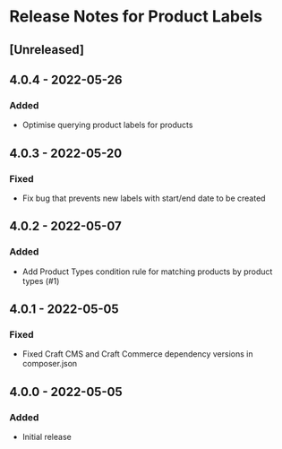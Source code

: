 # Release Notes for Product Labels

## [Unreleased]

## 4.0.4 - 2022-05-26
### Added
- Optimise querying product labels for products

## 4.0.3 - 2022-05-20
### Fixed
- Fix bug that prevents new labels with start/end date to be created

## 4.0.2 - 2022-05-07
### Added
- Add Product Types condition rule for matching products by product types (#1)

[#1]: https://github.com/thepixelage/craft-productlabels/issues/1

## 4.0.1 - 2022-05-05
### Fixed
- Fixed Craft CMS and Craft Commerce dependency versions in composer.json

## 4.0.0 - 2022-05-05
### Added
- Initial release
